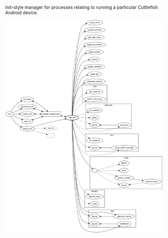 Init-style manager for processes relating to running a particular Cuttlefish
Android device.

[![linkage](./doc/linkage.png)](https://cs.android.com/android/platform/superproject/+/master:device/google/cuttlefish/host/commands/run_cvd/doc/linkage.svg)
